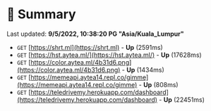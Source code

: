 # 📖 Summary
Last updated: **9/5/2022, 10:38:20 PG "Asia/Kuala_Lumpur"**

- `GET` [https://shrt.ml](https://shrt.ml) - **Up** (2591ms)
- `GET` [https://hst.aytea.ml/](https://hst.aytea.ml/) - **Up** (17628ms)
- `GET` [https://color.aytea.ml/4b31d6.png](https://color.aytea.ml/4b31d6.png) - **Up** (1434ms)
- `GET` [https://memeapi.aytea14.repl.co/gimme](https://memeapi.aytea14.repl.co/gimme) - **Up** (808ms)
- `GET` [https://teledrivemy.herokuapp.com/dashboard](https://teledrivemy.herokuapp.com/dashboard) - **Up** (22451ms)
